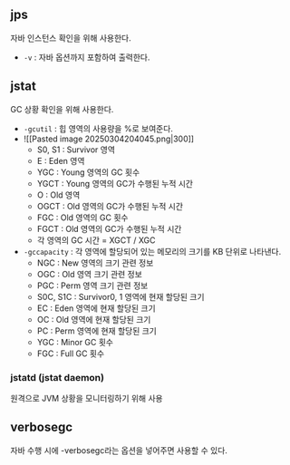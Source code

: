 ## jps
자바 인스턴스 확인을 위해 사용한다.
- `-v` : 자바 옵션까지 포함하여 출력한다.
## jstat
GC 상황 확인을 위해 사용한다.
- `-gcutil` : 힙 영역의 사용량을 %로 보여준다.
- ![[Pasted image 20250304204045.png|300]]
	- S0, S1 : Survivor 영역
	- E : Eden 영역
	- YGC : Young 영역의 GC 횟수
	- YGCT : Young 영역의 GC가 수행된 누적 시간
	- O : Old 영역
	- OGCT : Old 영역의 GC가 수행된 누적 시간
	- FGC : Old 영역의 GC 횟수
	- FGCT : Old 영역의 GC가 수행된 누적 시간
	- 각 영역의 GC 시간  = XGCT / XGC
- `-gccapacity` : 각 영역에 할당되어 있는 메모리의 크기를 KB 단위로 나타낸다.
	- NGC : New 영역의 크기 관련 정보
	- OGC : Old 영역 크기 관련 정보
	- PGC : Perm 영역 크기 관련 정보
	- S0C, S1C : Survivor0, 1 영역에 현재 할당된 크기
	- EC : Eden 영역에 현재 할당된 크기
	- OC : Old 영역에 현재 할당된 크기
	- PC : Perm 영역에 현재 할당된 크기
	- YGC : Minor GC 횟수
	- FGC : Full GC 횟수
### jstatd (jstat daemon)
원격으로 JVM 상황을 모니터링하기 위해 사용
## verbosegc
자바 수행 시에 -verbosegc라는 옵션을 넣어주면 사용할 수 있다.
